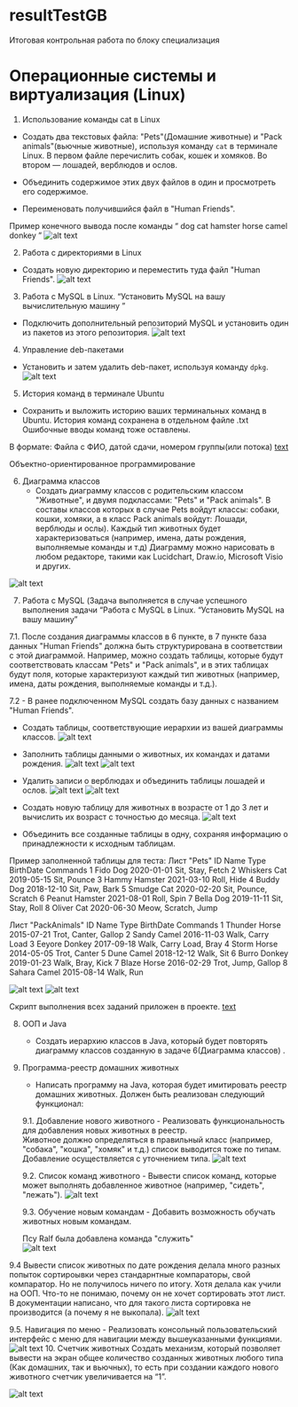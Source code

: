 # resultTestGB
Итоговая контрольная работа по блоку специализация

# Операционные системы и виртуализация (Linux)

1. Использование команды cat в Linux

- Создать два текстовых файла: "Pets"(Домашние животные) и "Pack animals"(вьючные животные), используя команду `cat` в терминале Linux. В первом файле перечислить собак, кошек и хомяков. Во втором — лошадей, верблюдов и ослов.

- Объединить содержимое этих двух файлов в один и просмотреть его содержимое.

- Переименовать получившийся файл в "Human Friends".

Пример конечного вывода после команды “
dog
cat
hamster
horse
camel
donkey
”
![alt text](lin_1.1.png)

2. Работа с директориями в Linux

- Создать новую директорию и переместить туда файл "Human Friends".
![alt text](lin_1.2.png)


3. Работа с MySQL в Linux. “Установить MySQL на вашу вычислительную машину ”

- Подключить дополнительный репозиторий MySQL и установить один из пакетов из этого репозитория.
![alt text](lin_1.3.png)

4. Управление deb-пакетами

- Установить и затем удалить deb-пакет, используя команду `dpkg`.
![alt text](lin_1.4.png)

5. История команд в терминале Ubuntu

- Сохранить и выложить историю ваших терминальных команд в Ubuntu.
История команд сохранена в отдельном файле .txt
Ошибочные вводы команд тоже оставлены.

В формате: Файла с ФИО, датой сдачи, номером группы(или потока)
[text](Trifonova_o_e_25.09.24_6259.txt)



Объектно-ориентированное программирование 

6. Диаграмма классов
   - Создать диаграмму классов с родительским классом "Животные", и двумя подклассами: "Pets" и "Pack animals".
В составы классов которых в случае Pets войдут классы: собаки, кошки, хомяки, а в класс Pack animals войдут: Лошади, верблюды и ослы).
Каждый тип животных будет характеризоваться (например, имена, даты рождения, выполняемые команды и т.д)
Диаграмму можно нарисовать в любом редакторе, такими как Lucidchart, Draw.io, Microsoft Visio и других.

![alt text](Diagramm-1.png)

7. Работа с MySQL (Задача выполняется в случае успешного выполнения задачи “Работа с MySQL в Linux. “Установить MySQL на вашу машину”

7.1. После создания диаграммы классов в 6 пункте, в 7 пункте база данных "Human Friends" должна быть структурирована в соответствии с этой диаграммой. Например, можно создать таблицы, которые будут соответствовать классам "Pets" и "Pack animals", и в этих таблицах будут поля, которые характеризуют каждый тип животных (например, имена, даты рождения, выполняемые команды и т.д.). 

7.2   - В ранее подключенном MySQL создать базу данных с названием "Human Friends".
   - Создать таблицы, соответствующие иерархии из вашей диаграммы классов.
   ![alt text](bd-1.png)
   - Заполнить таблицы данными о животных, их командах и датами рождения.
   ![alt text](dogs_example-1.png)
   ![alt text](donkey_example-1.png)
   - Удалить записи о верблюдах и объединить таблицы лошадей и ослов.
   ![alt text](deleting_camels-1.png)
   ![alt text](union_horse_donkey-1.png)
   - Создать новую таблицу для животных в возрасте от 1 до 3 лет и вычислить их возраст с точностью до месяца.
   ![alt text](young_animals-1.png)
   
   - Объединить все созданные таблицы в одну, сохраняя информацию о принадлежности к исходным таблицам.

Пример заполненной таблицы для теста:
Лист "Pets"
ID	Name	Type	BirthDate	Commands
1	Fido	Dog	2020-01-01	Sit, Stay, Fetch
2	Whiskers	Cat	2019-05-15	Sit, Pounce
3	Hammy	Hamster	2021-03-10	Roll, Hide
4	Buddy	Dog	2018-12-10	Sit, Paw, Bark
5	Smudge	Cat	2020-02-20	Sit, Pounce, Scratch
6	Peanut	Hamster	2021-08-01	Roll, Spin
7	Bella	Dog	2019-11-11	Sit, Stay, Roll
8	Oliver	Cat	2020-06-30	Meow, Scratch, Jump

 Лист "PackAnimals"
ID	Name	Type	BirthDate	Commands
1	Thunder	Horse	2015-07-21	Trot, Canter, Gallop
2	Sandy	Camel	2016-11-03	Walk, Carry Load
3	Eeyore	Donkey	2017-09-18	Walk, Carry Load, Bray
4	Storm	Horse	2014-05-05	Trot, Canter
5	Dune	Camel	2018-12-12	Walk, Sit
6	Burro	Donkey	2019-01-23	Walk, Bray, Kick
7	Blaze	Horse	2016-02-29	Trot, Jump, Gallop
8	Sahara	Camel	2015-08-14	Walk, Run

![alt text](all_pets-1.png)
![alt text](all_pack_animals-1.png)

Скрипт выполнения всех заданий приложен в проекте.
[text](sql_tables_script.sql)


8. ООП и Java
   - Создать иерархию классов в Java, который будет повторять диаграмму классов созданную в задаче 6(Диаграмма классов) .

9. Программа-реестр домашних животных
    - Написать программу на Java, которая будет имитировать реестр домашних животных. 
Должен быть реализован следующий функционал:
    
    9.1. Добавление нового животного
        - Реализовать функциональность для добавления новых животных в реестр.      
 Животное должно определяться в правильный класс (например, "собака", "кошка", "хомяк" и т.д.)
 список выводится тоже по типам. Добавление осуществляется с уточнением типа.
 ![alt text](prog_list_animals-2.png)
 
   9.2. Список команд животного
        - Вывести список команд, которые может выполнять добавленное животное (например, "сидеть", "лежать").
        ![alt text](prog-commands-1.png)

        
    9.3. Обучение новым командам
        - Добавить возможность обучать животных новым командам.

    Псу Ralf была добавлена команда "служить"  
      ![alt text](prog-addCommand-1.png)


  9.4 Вывести список животных по дате рождения
  делала много разных попыток сортироывки через стандарнтные компараторы, свой компаратор. Но не получилось ничего по итогу. Хотя делала как учили на ООП. Что-то не понимаю, почему он не хочет сортировать этот лист. В документации написано, что для такого листа сортировка не производится (а почему я не выкопала).
  ![alt text](prog-sort-1.png)

9.5. Навигация по меню
        - Реализовать консольный пользовательский интерфейс с меню для навигации между вышеуказанными функциями.
            ![alt text](prog-mainMenu-1.png) 
10. Счетчик животных
Создать механизм, который позволяет вывести на экран общее количество созданных животных любого типа (Как домашних, так и вьючных), то есть при создании каждого нового животного счетчик увеличивается на “1”. 

![alt text](prog-counter-1.png)